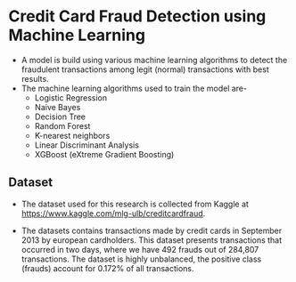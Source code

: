 # Credit Card Fraud Detection using Machine Learning
- A model is build using various machine learning algorithms to detect the fraudulent transactions among legit (normal) transactions with best results.
- The machine learning algorithms used to train the model are-
   - Logistic Regression
   - Naive Bayes
   - Decision Tree
   - Random Forest
   - K-nearest neighbors
   - Linear Discriminant Analysis
   - XGBoost (eXtreme Gradient Boosting)

## Dataset

- The dataset used for this research is collected from Kaggle at https://www.kaggle.com/mlg-ulb/creditcardfraud.

- The datasets contains transactions made by credit cards in September 2013 by european cardholders.
This dataset presents transactions that occurred in two days, where we have 492 frauds out of 284,807 transactions.
The dataset is highly unbalanced, the positive class (frauds) account for 0.172% of all transactions.
